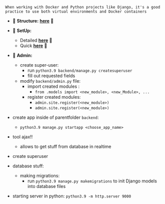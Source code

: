 


```When working with Docker and Python projects like Django, it's a good practice to use both virtual environments and Docker containers```


- 🚀   **Structure:**   __[here](Structure.md)__  🔗

- 🚀   **SetUp:**
	-   Detailed   __[here](Detailed.md)__  🔗
	-   Quick   __[here](Quick.md)__  🔗

- 🚀   **Admin:**
	- create super-user:
		- run ```python3.9 backend/manage.py createsuperuser```
		- fill out requested fields
	- modify ```backend/admin.py``` file:
		- import created modules	:
			- ```from .models import <new_module>, <new_Module>, ...```
		- register created modules:
			- ```admin.site.register(<new_module>)```
			- ```admin.site.register(<new_module>)```




- create app inside of parentfolder ```backend```:
	- ```python3.9 manage.py startapp <choose_app_name>```



- tool ajax!!
	- allows to get stuff from database in realtime


- create superuser





- database stuff:
	- making migrations:
		- run ```python3.9 manage.py makemigrations``` to init Django models into database files




- starting server in python:
	  ```python3.9 -m http.server 9000```

